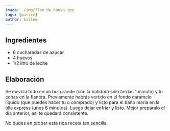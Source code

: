 ```yaml
---
image: ./img/flan_de_huevo.jpg
tags: [postre]
author: billee
---
```


## Ingredientes

- 6 cucharadas de azúcar
- 4 huevos
- 1/2 litro de leche

## Elaboración

Se mezcla todo en un bol grande (con la batidora solo tardas 1 minuto) y lo echas en la flanera.
Previamente habrás vertido en el fondo caramelo líquido (que puedes hacer tu o comprado) y listo
para el baño maría en la olla express (unos 6 minutos). Luego dejar enfriar y listo. Mejor preparalo
el día anterior, así te quedará consistente.

No dudes en probar esta rica receta tan sencilla.
